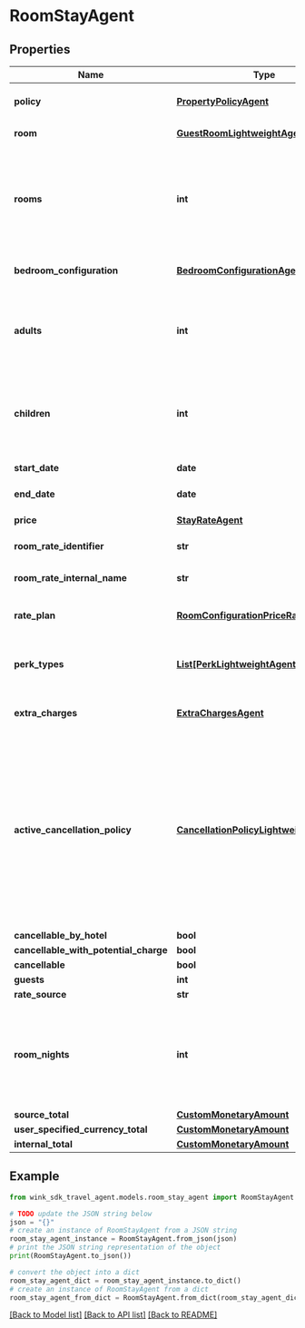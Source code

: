 # RoomStayAgent


## Properties

Name | Type | Description | Notes
------------ | ------------- | ------------- | -------------
**policy** | [**PropertyPolicyAgent**](PropertyPolicyAgent.md) | Property policy information. | 
**room** | [**GuestRoomLightweightAgent**](GuestRoomLightweightAgent.md) | Guest room details. | 
**rooms** | **int** | Number of rooms. Always 1 since we switched to creating one booking per room. | [default to 1]
**bedroom_configuration** | [**BedroomConfigurationAgent**](BedroomConfigurationAgent.md) | Desired bedroom layout | 
**adults** | **int** | The actual amount of adults as determined by the hotel&#39;s policy. | [default to 2]
**children** | **int** | The actual amount of children as determined by the hotel&#39;s policy. | [default to 0]
**start_date** | **date** | Stay start date | 
**end_date** | **date** | Stay end date | 
**price** | [**StayRateAgent**](StayRateAgent.md) | Price details | 
**room_rate_identifier** | **str** | Master rate identifier | 
**room_rate_internal_name** | **str** | Master rate internal name | 
**rate_plan** | [**RoomConfigurationPriceRatePlanAgent**](RoomConfigurationPriceRatePlanAgent.md) | Rate plan used for this stay | 
**perk_types** | [**List[PerkLightweightAgent]**](PerkLightweightAgent.md) | List of perks that came with the master rate | [optional] 
**extra_charges** | [**ExtraChargesAgent**](ExtraChargesAgent.md) | Rate plan-level extra charges | 
**active_cancellation_policy** | [**CancellationPolicyLightweightAgent**](CancellationPolicyLightweightAgent.md) | Based on the itinerary, the cancellation policy could be taken directly from the rate plan or it could be a policy exception also listed on the rate plan | 
**cancellable_by_hotel** | **bool** |  | [optional] 
**cancellable_with_potential_charge** | **bool** |  | [optional] 
**cancellable** | **bool** |  | [optional] 
**guests** | **int** |  | [optional] 
**rate_source** | **str** |  | [optional] 
**room_nights** | **int** | Total number of nights the guest stays at the hotel. -1 indicates there is an error. | [optional] 
**source_total** | [**CustomMonetaryAmount**](CustomMonetaryAmount.md) |  | [optional] 
**user_specified_currency_total** | [**CustomMonetaryAmount**](CustomMonetaryAmount.md) |  | [optional] 
**internal_total** | [**CustomMonetaryAmount**](CustomMonetaryAmount.md) |  | [optional] 

## Example

```python
from wink_sdk_travel_agent.models.room_stay_agent import RoomStayAgent

# TODO update the JSON string below
json = "{}"
# create an instance of RoomStayAgent from a JSON string
room_stay_agent_instance = RoomStayAgent.from_json(json)
# print the JSON string representation of the object
print(RoomStayAgent.to_json())

# convert the object into a dict
room_stay_agent_dict = room_stay_agent_instance.to_dict()
# create an instance of RoomStayAgent from a dict
room_stay_agent_from_dict = RoomStayAgent.from_dict(room_stay_agent_dict)
```
[[Back to Model list]](../README.md#documentation-for-models) [[Back to API list]](../README.md#documentation-for-api-endpoints) [[Back to README]](../README.md)


